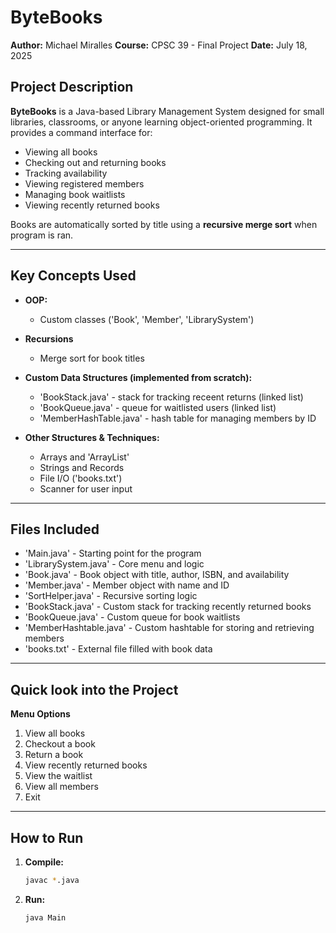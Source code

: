 # ByteBooks

**Author:** Michael Miralles
**Course:** CPSC 39 - Final Project
**Date:** July 18, 2025

## Project Description

**ByteBooks** is a Java-based Library Management System designed for small libraries, classrooms, or anyone learning object-oriented programming. It provides a command interface for:

- Viewing all books
- Checking out and returning books
- Tracking availability
- Viewing registered members
- Managing book waitlists
- Viewing recently returned books

Books are automatically sorted by title using a **recursive merge sort** when program is ran.

---

## Key Concepts Used

- **OOP:** 
    - Custom classes ('Book', 'Member', 'LibrarySystem')
- **Recursions** 
    - Merge sort for book titles
- **Custom Data Structures (implemented from scratch):** 

    - 'BookStack.java' - stack for tracking receent returns (linked list)
    - 'BookQueue.java' - queue for waitlisted users (linked list)
    - 'MemberHashTable.java' - hash table for managing members by ID

- **Other Structures & Techniques:**

    - Arrays and 'ArrayList'
    - Strings and Records
    - File I/O ('books.txt')
    - Scanner for user input

---

## Files Included

- 'Main.java' - Starting point for the program
- 'LibrarySystem.java' - Core menu and logic
- 'Book.java' - Book object with title, author, ISBN, and availability
- 'Member.java' - Member object with name and ID
- 'SortHelper.java' - Recursive sorting logic
- 'BookStack.java' - Custom stack for tracking recently returned books
- 'BookQueue.java' - Custom queue for book waitlists
- 'MemberHashtable.java' - Custom hashtable for storing and retrieving members
- 'books.txt' - External file filled with book data

---

## Quick look into the Project

**Menu Options**
1. View all books
2. Checkout a book
3. Return a book
4. View recently returned books
5. View the waitlist
6. View all members
7. Exit

---

## How to Run

1. **Compile:**
    ```bash
    javac *.java
    ```
2. **Run:**
    ```bash
   java Main
   ```
